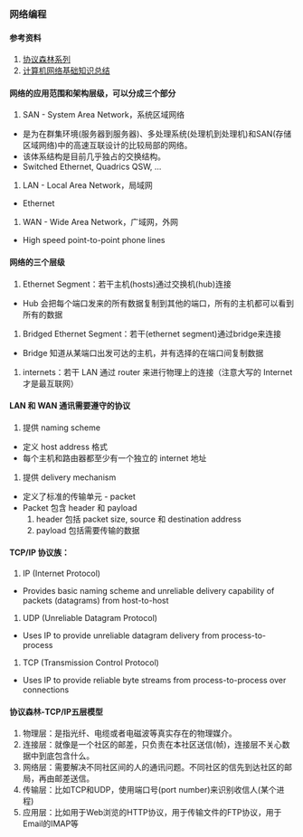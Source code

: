 ### 网络编程

#### 参考资料
1. [协议森林系列](https://www.cnblogs.com/vamei/archive/2012/12/05/2802811.html)
1. [计算机网络基础知识总结](http://www.cnblogs.com/maybe2030/p/4781555.html)

#### 网络的应用范围和架构层级，可以分成三个部分
1. SAN - System Area Network，系统区域网络 
  * 是为在群集环境(服务器到服务器)、多处理系统(处理机到处理机)和SAN(存储区域网络)中的高速互联设计的比较局部的网络。
  * 该体系结构是目前几乎独占的交换结构。
  * Switched Ethernet, Quadrics QSW, …
1. LAN - Local Area Network，局域网
  * Ethernet
1. WAN - Wide Area Network，广域网，外网
  * High speed point-to-point phone lines

#### 网络的三个层级
1. Ethernet Segment：若干主机(hosts)通过交换机(hub)连接
  * Hub 会把每个端口发来的所有数据复制到其他的端口，所有的主机都可以看到所有的数据
1. Bridged Ethernet Segment：若干(ethernet segment)通过bridge来连接
  * Bridge 知道从某端口出发可达的主机，并有选择的在端口间复制数据
1. internets：若干 LAN 通过 router 来进行物理上的连接（注意大写的 Internet 才是最互联网）

#### LAN 和 WAN 通讯需要遵守的协议
1. 提供 naming scheme
  * 定义 host address 格式
  * 每个主机和路由器都至少有一个独立的 internet 地址
1. 提供 delivery mechanism
  * 定义了标准的传输单元 - packet
  * Packet 包含 header 和 payload
    1. header 包括 packet size, source 和 destination address
    1. payload 包括需要传输的数据

#### TCP/IP 协议族：
1. IP (Internet Protocol)
  * Provides basic naming scheme and unreliable delivery capability of packets (datagrams) from host-to-host
1. UDP (Unreliable Datagram Protocol)
  * Uses IP to provide unreliable datagram delivery from process-to-process
1. TCP (Transmission Control Protocol)
  * Uses IP to provide reliable byte streams from process-to-process over connections  

#### 协议森林-TCP/IP五层模型
1. 物理层：是指光纤、电缆或者电磁波等真实存在的物理媒介。
1. 连接层：就像是一个社区的邮差，只负责在本社区送信(帧)，连接层不关心数据中到底包含什么。
1. 网络层：需要解决不同社区间的人的通讯问题。不同社区的信先到达社区的邮局，再由邮差送信。
1. 传输层：比如TCP和UDP，使用端口号(port number)来识别收信人(某个进程)
1. 应用层：比如用于Web浏览的HTTP协议，用于传输文件的FTP协议，用于Email的IMAP等
